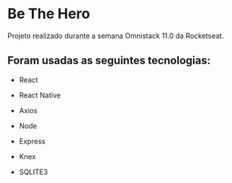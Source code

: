 # Be The Hero
Projeto realizado durante a semana Omnistack 11.0 da Rocketseat.

## Foram usadas as seguintes tecnologias:
- React
- React Native
- Axios

- Node
- Express
- Knex
- SQLITE3

